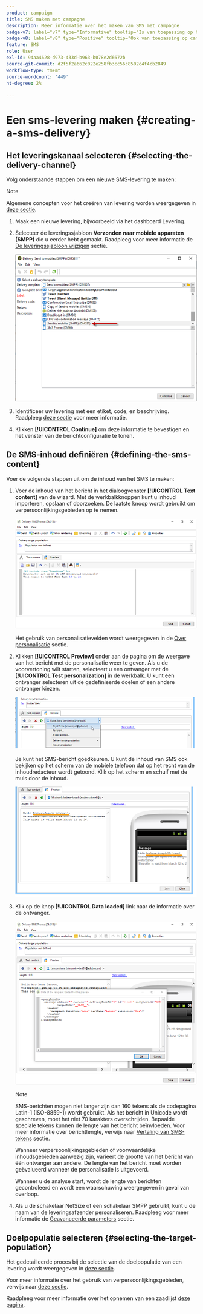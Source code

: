 ```yaml
---
product: campaign
title: SMS maken met campagne
description: Meer informatie over het maken van SMS met campagne
badge-v7: label="v7" type="Informative" tooltip="Is van toepassing op Campaign Classic v7"
badge-v8: label="v8" type="Positive" tooltip="Ook van toepassing op campagne v8"
feature: SMS
role: User
exl-id: 94aa4628-d973-433d-b963-b078e2d6672b
source-git-commit: d2f5f2a662c022e258fb3cc56c8502c4f4cb2849
workflow-type: tm+mt
source-wordcount: '449'
ht-degree: 2%

---
```


# Een sms-levering maken {#creating-a-sms-delivery}

## Het leveringskanaal selecteren {#selecting-the-delivery-channel}

Volg onderstaande stappen om een nieuwe SMS-levering te maken:

>[!NOTE]
>
>Algemene concepten voor het creëren van levering worden weergegeven in [deze sectie](steps-about-delivery-creation-steps.md).

1. Maak een nieuwe levering, bijvoorbeeld via het dashboard Levering.
1. Selecteer de leveringssjabloon **Verzonden naar mobiele apparaten (SMPP)** die u eerder hebt gemaakt. Raadpleeg voor meer informatie de [De leveringssjabloon wijzigen](sms-set-up.md#changing-the-delivery-template) sectie.

   ![](assets/s_user_mobile_wizard.png)

1. Identificeer uw levering met een etiket, code, en beschrijving. Raadpleeg [deze sectie](steps-create-and-identify-the-delivery.md#identifying-the-delivery) voor meer informatie.
1. Klikken **[!UICONTROL Continue]** om deze informatie te bevestigen en het venster van de berichtconfiguratie te tonen.

## De SMS-inhoud definiëren {#defining-the-sms-content}

Voer de volgende stappen uit om de inhoud van het SMS te maken:

1. Voer de inhoud van het bericht in het dialoogvenster **[!UICONTROL Text content]** van de wizard. Met de werkbalkknoppen kunt u inhoud importeren, opslaan of doorzoeken. De laatste knoop wordt gebruikt om verpersoonlijkingsgebieden op te nemen.

   ![](assets/s_ncs_user_wizard_sms01_138.png)

   Het gebruik van personalisatievelden wordt weergegeven in de [Over personalisatie](about-personalization.md) sectie.

1. Klikken **[!UICONTROL Preview]** onder aan de pagina om de weergave van het bericht met de personalisatie weer te geven. Als u de voorvertoning wilt starten, selecteert u een ontvanger met de **[!UICONTROL Test personalization]** in de werkbalk. U kunt een ontvanger selecteren uit de gedefinieerde doelen of een andere ontvanger kiezen.

   ![](assets/s_ncs_user_wizard_sms01_139.png)

   Je kunt het SMS-bericht goedkeuren. U kunt de inhoud van SMS ook bekijken op het scherm van de mobiele telefoon dat op het recht van de inhoudredacteur wordt getoond. Klik op het scherm en schuif met de muis door de inhoud.

   ![](assets/s_ncs_user_wizard_sms01_140.png)

1. Klik op de knop **[!UICONTROL Data loaded]** link naar de informatie over de ontvanger.

   ![](assets/s_user_mobile_wizard_sms_02.png)

   >[!NOTE]
   >
   >SMS-berichten mogen niet langer zijn dan 160 tekens als de codepagina Latin-1 (ISO-8859-1) wordt gebruikt. Als het bericht in Unicode wordt geschreven, moet het niet 70 karakters overschrijden. Bepaalde speciale tekens kunnen de lengte van het bericht beïnvloeden. Voor meer informatie over berichtlengte, verwijs naar [Vertaling van SMS-tekens](#about-character-transliteration) sectie.
   >
   >Wanneer verpersoonlijkingsgebieden of voorwaardelijke inhoudsgebieden aanwezig zijn, varieert de grootte van het bericht van één ontvanger aan andere. De lengte van het bericht moet worden geëvalueerd wanneer de personalisatie is uitgevoerd.
   >
   >Wanneer u de analyse start, wordt de lengte van berichten gecontroleerd en wordt een waarschuwing weergegeven in geval van overloop.

1. Als u de schakelaar NetSize of een schakelaar SMPP gebruikt, kunt u de naam van de leveringsafzender personaliseren. Raadpleeg voor meer informatie de [Geavanceerde parameters](#advanced-parameters) sectie.

## Doelpopulatie selecteren {#selecting-the-target-population}

Het gedetailleerde proces bij de selectie van de doelpopulatie van een levering wordt weergegeven in [deze sectie](steps-defining-the-target-population.md).

Voor meer informatie over het gebruik van verpersoonlijkingsgebieden, verwijs naar [deze sectie](about-personalization.md).

Raadpleeg voor meer informatie over het opnemen van een zaadlijst [deze pagina](about-seed-addresses.md).
